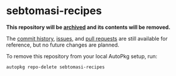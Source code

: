 # sebtomasi-recipes

**This repository will be [archived](https://github.com/autopkg/sebtomasi-recipes/issues/26) and its contents will be removed.**

The [commit history](https://github.com/autopkg/sebtomasi-recipes/commits/master), [issues](https://github.com/autopkg/sebtomasi-recipes/issues?q=is%3Aissue), and [pull requests](https://github.com/autopkg/sebtomasi-recipes/pulls?q=is%3Apr) are still available for reference, but no future changes are planned.

To remove this repository from your local AutoPkg setup, run:

    autopkg repo-delete sebtomasi-recipes
